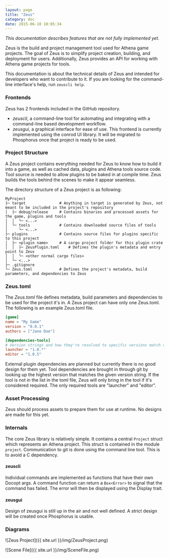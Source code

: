 ```yaml
---
layout: page
title: "Zeus"
category: doc
date: 2015-06-10 10:05:34
---
```


*This documentation describes features that are not fully implemented yet.*

Zeus is the build and project management tool used for Athena game projects.
The goal of Zeus is to simplify project creation, building, and deployment for users.
Additionally, Zeus provides an API for working with Athena game projects for tools.

This documentation is about the technical details of Zeus and intended for developers
who want to contribute to it. If you are looking for the command-line interface's
help, run `zeuscli help`.

### Frontends

Zeus has 2 frontends included in the GitHub repository.

- *zeuscli*, a command-line tool for automating and integrating with a command-line
  based development workflow.
- *zeusgui*, a graphical interface for ease of use. This frontend is currently
  implemented using the conrod UI library. It will be migrated to Phosphorus once
  that project is ready to be used.

### Project Structure

A Zeus project contains everything needed for Zeus to know how to build it into a
game, as well as cached data, plugins and Athena tools source code. Tool source is
needed to allow plugins to be baked in at compile time. Zeus builds the tools behind
the scenes to make it appear seamless.

The directory structure of a Zeus project is as following:

```
MyProject
├─ target               # Anything in target is generated by Zeus, not meant to be included in the project's repository
│  ├─ debug/release     # Contains binaries and processed assets for the game, plugins and tools
│  │  └─ <...>
│  └─ tools             # Contains downloaded source files of tools
│     └─ <...>
├─ plugins              # Contains source files for plugins specific to this project
│  ├─ <plugin name>     # A cargo project folder for this plugin crate
│  │  ├─ ZeusPlugin.toml    # Defines the plugin's metadata and entry point to Zeus
│  │  └─ <other normal cargo files>
│  └─ <...>
├─ .gitignore
└─ Zeus.toml            # Defines the project's metadata, build parameters, and dependencies to Zeus
```


### Zeus.toml

The *Zeus.toml* file defines metadata, build parameters and dependencies to be used
for the project it's in. A Zeus project can have only one Zeus.toml. The following
is an example Zeus.toml file.

```toml
[game]
name = "My Game"
version = "0.0.1"
authors = ["Jane Doe"]

[dependencies-tools]
# Version strings and how they're resolved to specific versions match cargo
launcher = "1.0.*"
editor = "1.0.5"
```

External plugin dependencies are planned but currently there is no good design for
them yet. Tool dependencies are brought in through git by looking up the highest
version that matches the given version string. If the tool is not in the list in
the toml file, Zeus will only bring in the tool if it's considered required. The
only required tools are "launcher" and "editor".


### Asset Processing

Zeus should process assets to prepare them for use at runtime. No designs are made
for this yet.


### Internals

The core Zeus library is relatively simple. It contains a central `Project` struct
which represents an Athena project. This struct is contained in the module `project`.
Communication to git is done using the command line tool. This is to avoid a C dependency.

#### zeuscli

Individual commands are implemented as functions that have their own Docopt args.
A command function can return a `Box<Error>` to signal that the command has failed.
The error will then be displayed using the Display trait.

#### zeusgui

Design of zeusgui is still up in the air and not well defined. A strict design will
be created once Phosphorus is usable.


### Diagrams

![Zeus Project]({{ site.url }}/img/ZeusProject.png)

![Scene File]({{ site.url }}/img/SceneFile.png)
